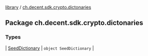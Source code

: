 [library](../index.md) / [ch.decent.sdk.crypto.dictonaries](./index.md)

## Package ch.decent.sdk.crypto.dictonaries

### Types

| [SeedDictionary](-seed-dictionary/index.md) | `object SeedDictionary` |

